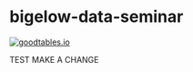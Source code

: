 # bigelow-data-seminar

[![goodtables.io](https://goodtables.io/badge/github/ashepherd/bigelow-data-seminar.svg)](https://goodtables.io/github/ashepherd/bigelow-data-seminar)


TEST MAKE A CHANGE
